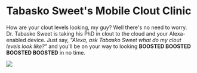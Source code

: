 # Tabasko Sweet's Mobile Clout Clinic

How are your clout levels looking, my guy? Well there's no need to worry. Dr. Tabasko Sweet is taking his PhD in clout to the cloud and your Alexa-enabled device. Just say, *"Alexa, ask Tabasko Sweet what do my clout levels look like?"* and you'll be on your way to looking **BOOSTED BOOSTED BOOSTED BOOSTED** in no time.

![](https://media.giphy.com/media/443fSTrwTH82yABU41/giphy.gif)
